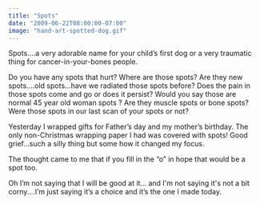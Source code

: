 ```yaml
---
title: "Spots"
date: "2009-06-22T08:00:00-07:00"
image: "hand-art-spotted-dog.gif"
---
```


Spots….a very adorable name for your child’s first dog or a very traumatic thing for cancer-in-your-bones people.

Do you have any spots that hurt? Where are those spots? Are they new spots….old spots…have we radiated those spots before? Does the pain in those spots come and go or does it persist? Would you say those are normal 45 year old woman spots ? Are they muscle spots or bone spots? Were those spots in our last scan of your spots or not? 

Yesterday I wrapped gifts for Father’s day and my mother’s birthday. The only non-Christmas wrapping paper I had was covered with spots! Good grief…such a silly thing but some how it changed my focus.

The thought came to me that if you fill in the “o” in hope that would be a spot too.

Oh I’m not saying that I will be good at it… and I'm not saying it's not a bit corny....I’m just saying it’s a choice and it’s the one I made today.